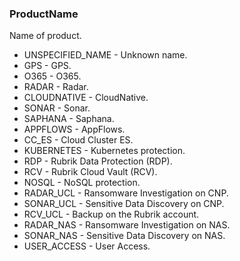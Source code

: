### ProductName
Name of product.

- UNSPECIFIED_NAME - Unknown name.
- GPS - GPS.
- O365 - O365.
- RADAR - Radar.
- CLOUDNATIVE - CloudNative.
- SONAR - Sonar.
- SAPHANA - Saphana.
- APPFLOWS - AppFlows.
- CC_ES - Cloud Cluster ES.
- KUBERNETES - Kubernetes protection.
- RDP - Rubrik Data Protection (RDP).
- RCV - Rubrik Cloud Vault (RCV).
- NOSQL - NoSQL protection.
- RADAR_UCL - Ransomware Investigation on CNP.
- SONAR_UCL - Sensitive Data Discovery on CNP.
- RCV_UCL - Backup on the Rubrik account.
- RADAR_NAS - Ransomware Investigation on NAS.
- SONAR_NAS - Sensitive Data Discovery on NAS.
- USER_ACCESS - User Access.
